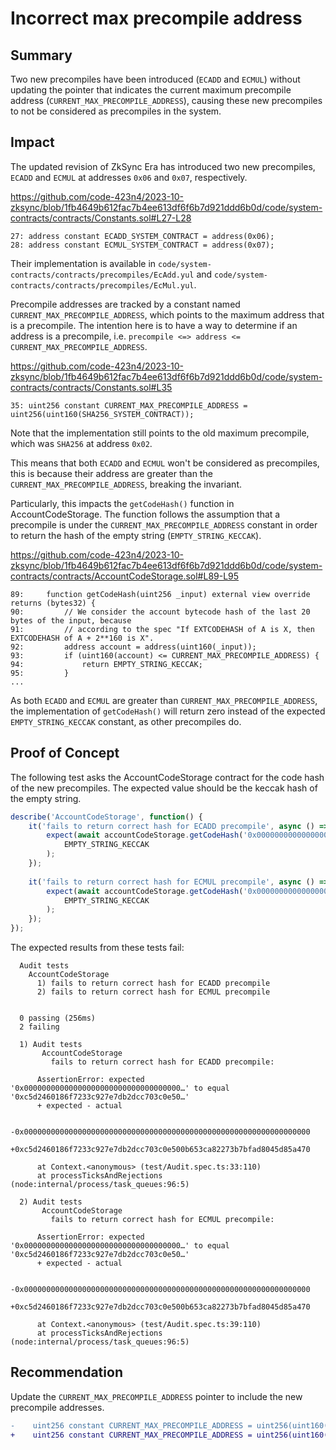 # Incorrect max precompile address

## Summary

Two new precompiles have been introduced (`ECADD` and `ECMUL`) without updating the pointer that indicates the current maximum precompile address (`CURRENT_MAX_PRECOMPILE_ADDRESS`), causing these new precompiles to not be considered as precompiles in the system.

## Impact

The updated revision of ZkSync Era has introduced two new precompiles, `ECADD` and `ECMUL` at addresses `0x06` and `0x07`, respectively.

https://github.com/code-423n4/2023-10-zksync/blob/1fb4649b612fac7b4ee613df6f6b7d921ddd6b0d/code/system-contracts/contracts/Constants.sol#L27-L28

```solidity
27: address constant ECADD_SYSTEM_CONTRACT = address(0x06);
28: address constant ECMUL_SYSTEM_CONTRACT = address(0x07);
```

Their implementation is available in `code/system-contracts/contracts/precompiles/EcAdd.yul` and `code/system-contracts/contracts/precompiles/EcMul.yul`.

Precompile addresses are tracked by a constant named `CURRENT_MAX_PRECOMPILE_ADDRESS`, which points to the maximum address that is a precompile. The intention here is to have a way to determine if an address is a precompile, i.e. `precompile <=> address <= CURRENT_MAX_PRECOMPILE_ADDRESS`.

https://github.com/code-423n4/2023-10-zksync/blob/1fb4649b612fac7b4ee613df6f6b7d921ddd6b0d/code/system-contracts/contracts/Constants.sol#L35

```solidity
35: uint256 constant CURRENT_MAX_PRECOMPILE_ADDRESS = uint256(uint160(SHA256_SYSTEM_CONTRACT));
```

Note that the implementation still points to the old maximum precompile, which was `SHA256` at address `0x02`.

This means that both `ECADD` and `ECMUL` won't be considered as precompiles, this is because their address are greater than the `CURRENT_MAX_PRECOMPILE_ADDRESS`, breaking the invariant.

Particularly, this impacts the `getCodeHash()` function in AccountCodeStorage. The function follows the assumption that a precompile is under the `CURRENT_MAX_PRECOMPILE_ADDRESS` constant in order to return the hash of the empty string (`EMPTY_STRING_KECCAK`).

https://github.com/code-423n4/2023-10-zksync/blob/1fb4649b612fac7b4ee613df6f6b7d921ddd6b0d/code/system-contracts/contracts/AccountCodeStorage.sol#L89-L95

```solidity
89:     function getCodeHash(uint256 _input) external view override returns (bytes32) {
90:         // We consider the account bytecode hash of the last 20 bytes of the input, because
91:         // according to the spec "If EXTCODEHASH of A is X, then EXTCODEHASH of A + 2**160 is X".
92:         address account = address(uint160(_input));
93:         if (uint160(account) <= CURRENT_MAX_PRECOMPILE_ADDRESS) {
94:             return EMPTY_STRING_KECCAK;
95:         }
...
```

As both `ECADD` and `ECMUL` are greater than `CURRENT_MAX_PRECOMPILE_ADDRESS`, the implementation of `getCodeHash()` will return zero instead of the expected `EMPTY_STRING_KECCAK` constant, as other precompiles do.

## Proof of Concept

The following test asks the AccountCodeStorage contract for the code hash of the new precompiles. The expected value should be the keccak hash of the empty string.

```typescript
describe('AccountCodeStorage', function() {
    it('fails to return correct hash for ECADD precompile', async () => {
        expect(await accountCodeStorage.getCodeHash('0x0000000000000000000000000000000000000006')).to.be.eq(
            EMPTY_STRING_KECCAK
        );
    });
    
    it('fails to return correct hash for ECMUL precompile', async () => {
        expect(await accountCodeStorage.getCodeHash('0x0000000000000000000000000000000000000007')).to.be.eq(
            EMPTY_STRING_KECCAK
        );
    });
});
```

The expected results from these tests fail:

```
  Audit tests
    AccountCodeStorage
      1) fails to return correct hash for ECADD precompile
      2) fails to return correct hash for ECMUL precompile


  0 passing (256ms)
  2 failing

  1) Audit tests
       AccountCodeStorage
         fails to return correct hash for ECADD precompile:

      AssertionError: expected '0x00000000000000000000000000000000000…' to equal '0xc5d2460186f7233c927e7db2dcc703c0e50…'
      + expected - actual

      -0x0000000000000000000000000000000000000000000000000000000000000000
      +0xc5d2460186f7233c927e7db2dcc703c0e500b653ca82273b7bfad8045d85a470

      at Context.<anonymous> (test/Audit.spec.ts:33:110)
      at processTicksAndRejections (node:internal/process/task_queues:96:5)

  2) Audit tests
       AccountCodeStorage
         fails to return correct hash for ECMUL precompile:

      AssertionError: expected '0x00000000000000000000000000000000000…' to equal '0xc5d2460186f7233c927e7db2dcc703c0e50…'
      + expected - actual

      -0x0000000000000000000000000000000000000000000000000000000000000000
      +0xc5d2460186f7233c927e7db2dcc703c0e500b653ca82273b7bfad8045d85a470

      at Context.<anonymous> (test/Audit.spec.ts:39:110)
      at processTicksAndRejections (node:internal/process/task_queues:96:5)
```

## Recommendation

Update the `CURRENT_MAX_PRECOMPILE_ADDRESS` pointer to include the new precompile addresses.

```diff
-    uint256 constant CURRENT_MAX_PRECOMPILE_ADDRESS = uint256(uint160(SHA256_SYSTEM_CONTRACT));
+    uint256 constant CURRENT_MAX_PRECOMPILE_ADDRESS = uint256(uint160(ECMUL_SYSTEM_CONTRACT));
```
